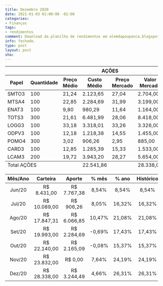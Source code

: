 ```yaml
---
title: Dezembro 2020
date: 2021-01-03 01:00:00 -02:00
categories:
- Finanças
tags:
- rendimentos
comment: Download da planilha de rendimentos em alemdapoupanca.blogspot.com
info: fechado.
type: post
layout: post
sha: 
---
```


<table role="grid"><thead id="j_idt129:j_idt482:0:j_idt489_head"><tr><th id="j_idt129:j_idt482:0:j_idt489:j_idt492" class="ui-state-default tituloRowMobile" role="columnheader" aria-label="AÇÕES" colspan="8"><span class="ui-column-title">AÇÕES</span></th></tr><tr><th id="j_idt129:j_idt482:0:j_idt489:j_idt494" class="ui-state-default" role="columnheader" aria-label="Papel"><span class="ui-column-title">Papel</span></th><th id="j_idt129:j_idt482:0:j_idt489:j_idt495" class="ui-state-default" role="columnheader" aria-label="Quantidade"><span class="ui-column-title">Quantidade</span></th><th id="j_idt129:j_idt482:0:j_idt489:j_idt496" class="ui-state-default" role="columnheader" aria-label="Preço Médio"><span class="ui-column-title">Preço Médio</span></th><th id="j_idt129:j_idt482:0:j_idt489:j_idt497" class="ui-state-default" role="columnheader" aria-label="Custo Médio"><span class="ui-column-title">Custo Médio</span></th><th id="j_idt129:j_idt482:0:j_idt489:j_idt498" class="ui-state-default" role="columnheader" aria-label="Preço Mercado"><span class="ui-column-title">Preço Mercado</span></th><th id="j_idt129:j_idt482:0:j_idt489:j_idt499" class="ui-state-default" role="columnheader" aria-label="Valor Mercado"><span class="ui-column-title">Valor Mercado</span></th><th id="j_idt129:j_idt482:0:j_idt489:j_idt500" class="ui-state-default" role="columnheader" aria-label="% Retorno"><span class="ui-column-title">% Retorno</span></th><th id="j_idt129:j_idt482:0:j_idt489:j_idt501" class="ui-state-default" role="columnheader" aria-label="Retorno"><span class="ui-column-title">Retorno</span></th></tr></thead><tfoot id="j_idt129:j_idt482:0:j_idt489_foot"><tr><td class="ui-state-default" colspan="3">Total AÇÕES</td><td class="ui-state-default">22.541,86</td><td class="ui-state-default"></td><td class="ui-state-default">28.338,00</td><td class="ui-state-default">25,71%</td><td class="ui-state-default">5.796,14</td></tr></tfoot><tbody id="j_idt129:j_idt482:0:j_idt489_data" class="ui-datatable-data ui-widget-content"><tr data-ri="0" class="ui-widget-content ui-datatable-even" role="row"><td role="gridcell">SMTO3</td><td role="gridcell">100</td><td role="gridcell">21,24</td><td role="gridcell">2.123,65</td><td role="gridcell">27,04</td><td role="gridcell">2.704,00</td><td role="gridcell">27,33%</td><td role="gridcell">580,35</td></tr><tr data-ri="1" class="ui-widget-content ui-datatable-odd" role="row"><td role="gridcell">MTSA4</td><td role="gridcell">100</td><td role="gridcell">22,85</td><td role="gridcell">2.284,69</td><td role="gridcell">31,99</td><td role="gridcell">3.199,00</td><td role="gridcell">40,02%</td><td role="gridcell">914,31</td></tr><tr data-ri="2" class="ui-widget-content ui-datatable-even" role="row"><td role="gridcell">ENAT3</td><td role="gridcell">100</td><td role="gridcell">9,80</td><td role="gridcell">980,29</td><td role="gridcell">11,64</td><td role="gridcell">1.164,00</td><td role="gridcell">18,74%</td><td role="gridcell">183,71</td></tr><tr data-ri="3" class="ui-widget-content ui-datatable-odd" role="row"><td role="gridcell">TOTS3</td><td role="gridcell">300</td><td role="gridcell">21,61</td><td role="gridcell">6.481,99</td><td role="gridcell">28,06</td><td role="gridcell">8.418,00</td><td role="gridcell">29,87%</td><td role="gridcell">1.936,01</td></tr><tr data-ri="4" class="ui-widget-content ui-datatable-even" role="row"><td role="gridcell">LOGG3</td><td role="gridcell">100</td><td role="gridcell">33,18</td><td role="gridcell">3.318,01</td><td role="gridcell">33,26</td><td role="gridcell">3.326,00</td><td role="gridcell">0,24%</td><td role="gridcell">7,99</td></tr><tr data-ri="5" class="ui-widget-content ui-datatable-odd" role="row"><td role="gridcell">ODPV3</td><td role="gridcell">100</td><td role="gridcell">12,18</td><td role="gridcell">1.218,38</td><td role="gridcell">14,55</td><td role="gridcell">1.455,00</td><td role="gridcell">19,42%</td><td role="gridcell">236,62</td></tr><tr data-ri="6" class="ui-widget-content ui-datatable-even" role="row"><td role="gridcell">POMO4</td><td role="gridcell">300</td><td role="gridcell">3,02</td><td role="gridcell">906,26</td><td role="gridcell">2,95</td><td role="gridcell">885,00</td><td role="gridcell">-2,35%</td><td role="gridcell">-21,26</td></tr><tr data-ri="7" class="ui-widget-content ui-datatable-odd" role="row"><td role="gridcell">CARD3</td><td role="gridcell">100</td><td role="gridcell">12,85</td><td role="gridcell">1.285,39</td><td role="gridcell">15,33</td><td role="gridcell">1.533,00</td><td role="gridcell">19,26%</td><td role="gridcell">247,61</td></tr><tr data-ri="8" class="ui-widget-content ui-datatable-even" role="row"><td role="gridcell">LCAM3</td><td role="gridcell">200</td><td role="gridcell">19,72</td><td role="gridcell">3.943,20</td><td role="gridcell">28,27</td><td role="gridcell">5.654,00</td><td role="gridcell">43,39%</td><td role="gridcell">1.710,80</td></tr></tbody></table>

| **Mês/Ano** | **Carteira**   | **Aporte**     | **% mês** | **% ano** | **Histórico** |
|:-----------:|:--------------:|:--------------:|:---------:|:---------:|:-------------:|
| Jun/20      |  R$ 8\.431,00  |  R$ 7\.767,38  | 8,54%     | 8,54%     | 8,54%         |
| Jul/20      |  R$ 10\.089,00  |  R$ 906,26     | 8,05%     | 16,32%    | 16,32%        |
| Ago/20     |  R$ 17\.847,31  |  R$ 6\.066,85  | 10,47%     | 21,08%     | 21,08%     |
| Set/20      | R$ 19\.993,00 |  R$ 2\.284,69  | -0,69% | 17,43% | 17,43% |
| Out/20      | R$ 22\.140,00 | R$ 2\.165,09 | -0,08% | 15,37% | 15,37% |
| Nov/20      | R$ 23\.832,00 | R$ 0,00 | 7,64% | 24,19% | 24,19% |
| Dez/20      | R$ 28\.338,00 | R$ 3\.244,49 | 4,66% | 26,31% | 26,31% |
